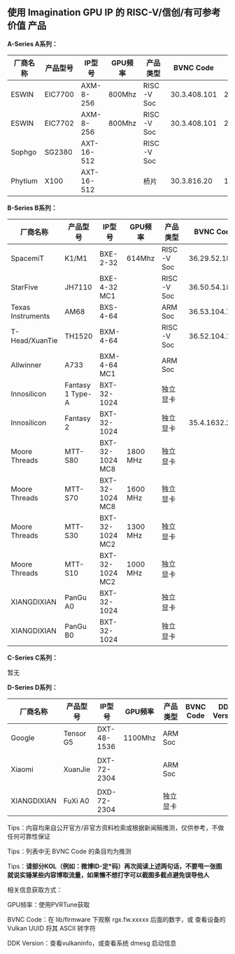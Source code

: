 ## 使用 Imagination GPU IP 的 RISC-V/信创/有可参考价值 产品



**A-Series A系列：**

| 厂商名称 | 产品型号 | IP型号     | GPU频率 | 产品类型   | BVNC Code    | DDK Version  | 来源/备注                     |
| -------- | -------- | ---------- | ------- | ---------- | ------------ | ------------ | ----------------------------- |
| ESWIN    | EIC7700  | AXM-8-256  | 800Mhz  | RISC-V Soc | 30.3.408.101 | 24.2@6643903 | 自购验证                      |
| ESWIN    | EIC7702  | AXM-8-256  | 800Mhz  | RISC-V Soc | 30.3.408.101 | 24.2@6643903 | 自购验证                      |
| Sophgo   | SG2380   | AXT-16-512 |         | RISC-V Soc |              |              | https://milkv.io/chips/sg2380 |
| Phytium  | X100     | AXT-16-512 |         | 桥片       | 30.3.816.20  | 1.16@6099580 |                               |

**B-Series B系列：**

| 厂商名称          | 产品型号         | IP型号          | GPU频率  | 产品类型   | BVNC Code     | DDK Version  | 来源/备注                                           |
| ----------------- | ---------------- | --------------- | -------- | ---------- | ------------- | ------------ | --------------------------------------------------- |
| SpacemiT          | K1/M1            | BXE-2-32        | 614Mhz   | RISC-V Soc | 36.29.52.182  | 24.2@6603887 | 自购验证                                            |
| StarFive          | JH7110           | BXE-4-32 MC1    |          | RISC-V Soc | 36.50.54.182  | 1.19         | 自购验证                                            |
| Texas Instruments | AM68             | BXS-4-64        |          | ARM Soc    | 36.53.104.796 | 24.2@6643903 | 自购验证                                            |
| T-Head/XuanTie    | TH1520           | BXM-4-64        |          | RISC-V Soc | 36.52.104.182 | 1.17@6210866 | 自购验证                                            |
| Allwinner         | A733             | BXM-4-64 MC1    |          | ARM Soc    |               | 24.1         | https://www.notebookcheck-cn.com/A733.951900.0.html |
| Innosilicon       | Fantasy 1 Type-A | BXT-32-1024     |          | 独立显卡   |               |              | https://www.design-reuse-china.com/news/202202135   |
| Innosilicon       | Fantasy 2        | BXT-32-1024     |          | 独立显卡   | 35.4.1632.23  |              |                                                     |
| Moore Threads     | MTT-S80          | BXT-32-1024 MC8 | 1800 MHz | 独立显卡   |               |              |                                                     |
| Moore Threads     | MTT-S70          | BXT-32-1024 MC8 | 1600 MHz | 独立显卡   |               |              |                                                     |
| Moore Threads     | MTT-S30          | BXT-32-1024 MC2 | 1300 MHz | 独立显卡   |               |              |                                                     |
| Moore Threads     | MTT-S10          | BXT-32-1024 MC2 | 1000 MHz | 独立显卡   |               |              |                                                     |
| XIANGDIXIAN       | PanGu A0         | BXT-32-1024     |          | 独立显卡   |               |              |                                                     |
| XIANGDIXIAN       | PanGu B0         | BXT-32-1024     |          | 独立显卡   |               |              |                                                     |

**C-Series C系列：**

暂无

**D-Series D系列：**

| 厂商名称    | 产品型号  | IP型号      | GPU频率 | 产品类型 | BVNC Code | DDK Version | 来源/备注                                                    |
| ----------- | --------- | ----------- | ------- | -------- | --------- | ----------- | ------------------------------------------------------------ |
| Google      | Tensor G5 | DXT-48-1536 | 1100Mhz | ARM Soc  |           |             | https://www.androidpolice.com/google-pixel-10-tensor-g5-may-not-deliver-performance-boost/ |
| Xiaomi      | XuanJie   | DXT-72-2304 |         | ARM Soc  |           |             | 本处出处来源微博（内容已被删除出处无法考究），另有酷安来源为：CXT-48-1536<br />但根据IMG产品宣传文档推测为DXT系列 |
| XIANGDIXIAN | FuXi A0   | DXD-72-2304 |         | 独立显卡 |           |             | https://www.imaginationtech.com/products/gpu/img-dxd-gpu/    |

Tips：内容均来自公开官方/非官方资料检索或根据新闻稿推测，仅供参考，不做任何可靠性保证

Tips：列表中无 BVNC Code 的条目均为推测

Tips：**请部分KOL（例如：微博ID-定*码）再次阅读上述两句话，不要甩一张图就说实锤某些内容博取流量，如果懒不想打字可以截图多截点避免误导他人**

相关信息获取方式：

GPU频率：使用PVRTune获取

BVNC Code：在 lib/firmware 下观察 rgx.fw.xxxxx 后面的数字，或 查看设备的 Vulkan UUID 将其 ASCII 转字符

DDK Version：查看vulkaninfo，或查看系统 dmesg 启动信息

